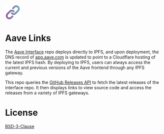 <img src="https://github.com/defispartan/aave-links/blob/master/public/urls.png" width="50" height="50">

# Aave Links
 
 The [Aave Interface](https://github.com/aave/interface) repo deploys directly to IPFS, and upon deployment, the DNS record of [app.aave.com](https://app.aave.com) is updated to point to a Cloudflare hosting of the latest IPFS hash. By deploying to IPFS, users can always access the current and previous versions of the Aave frontend through any IPFS gateway. 

 This repo queries the [GitHub Releases API](https://docs.github.com/en/rest/releases/releases) to fetch the latest releases of the interface repo. It then displays links to view source code and access the releases from a variety of IPFS gateways.

# License

<a href="https://github.com/defispartan/aave-links/blob/master/LICENSE.md">BSD-3-Clause</a>